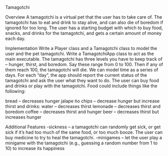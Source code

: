Tamagotchi

Overview
A tamagotchi is a virtual pet that the user has to take care
of.  The tamagotchi has to eat and drink to stay alive, and
can also die of boredom if ignored for too long.
The user has a starting budget with which to buy food,
snacks, and drinks for the tamagotchi, and gets a certain
amount of money each day.

Implementation
Write  a Player class  and  a Tamagotchi class  to  model
the user and the pet tamagotchi.  Write a TamagotchiApp
class to act as the main executable.
The tamagotchi has three levels you have to keep track
of – hunger,  thirst,  and boredom.  Say these range from
0 to 100.  Then if any of them reach 100, the tamagotchi will die.
We can model time as a series of days.  For each “day”, the app should report the current status
of the tamagotchi and ask the user what they want to do.  The user can buy food and drinks or play
with the tamagotchi. Food could include things like the following:

bread – decreases hunger
jalape ̃no chips – decrease hunger but increase thirst
and drinks:
water – decreases thirst
lemonade – decreases thirst and boredom
coffee – decreases thirst and hunger
beer – decreases thirst but increases hunger

Additional Features
-sickness – a tamagotchi can randomly get sick,  or get sick if it’s had too much of the same
food, or too much booze.  The user can buy medicine to try to heal the tamagotchi.
-minigames – let the user play a minigame with the tamagotchi (e.g., guessing a random number
from 1 to 10) to increase its happiness
